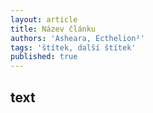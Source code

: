 ```yaml
---
layout: article
title: Název článku
authors: 'Asheara, Ecthelion²'
tags: 'štítek, další štítek'
published: true
---
```


## text
